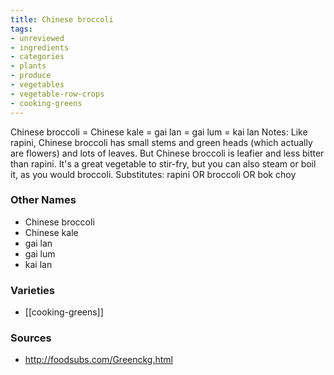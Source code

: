 ```yaml
---
title: Chinese broccoli
tags:
- unreviewed
- ingredients
- categories
- plants
- produce
- vegetables
- vegetable-row-crops
- cooking-greens
---
```

Chinese broccoli = Chinese kale = gai lan = gai lum = kai lan Notes: Like rapini, Chinese broccoli has small stems and green heads (which actually are flowers) and lots of leaves. But Chinese broccoli is leafier and less bitter than rapini. It's a great vegetable to stir-fry, but you can also steam or boil it, as you would broccoli. Substitutes: rapini OR broccoli OR bok choy

### Other Names

* Chinese broccoli
* Chinese kale
* gai lan
* gai lum
* kai lan

### Varieties

* [[cooking-greens]]

### Sources
* http://foodsubs.com/Greenckg.html
